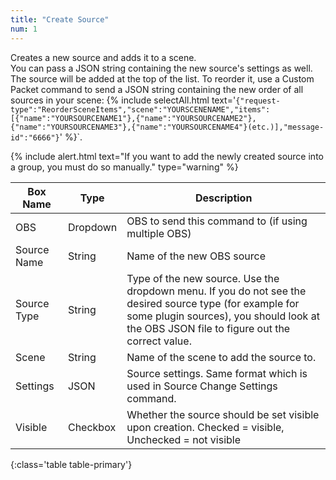 ```yaml
---
title: "Create Source"
num: 1
---
```



Creates a new source and adds it to a scene.\
You can pass a JSON string containing the new source's settings as well.\
The source will be added at the top of the list. To reorder it, use a Custom Packet command to send a JSON string containing the new order of all sources in your scene: {% include selectAll.html text='<code>{"request-type":"ReorderSceneItems","scene":"YOURSCENENAME","items":[{"name":"YOURSOURCENAME1"},{"name":"YOURSOURCENAME2"},{"name":"YOURSOURCENAME3"},{"name":"YOURSOURCENAME4"}(etc.)],"message-id":"6666"}</code>' %}`.

{% include alert.html text="If you want to add the newly created source into a group, you must do so manually." type="warning" %} 

| Box Name | Type | Description | 
|-------|--------|--------
|OBS|Dropdown|OBS to send this command to (if using multiple OBS)|
|Source Name|String|Name of the new OBS source
|Source Type|String|Type of the new source. Use the dropdown menu. If you do not see the desired source type (for example for some plugin sources), you should look at the OBS JSON file to figure out the correct value.
|Scene|String|Name of the scene to add the source to.|
|Settings |	JSON |	Source settings. Same format which is used in Source Change Settings command.|
|Visible|	Checkbox	|Whether the source should be set visible upon creation. Checked = visible, Unchecked = not visible|
{:class='table table-primary'}









